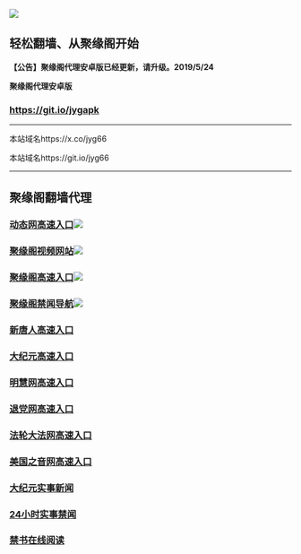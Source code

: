 ![](https://raw.githubusercontent.com/hao369/a/master/j.jpg)



## 轻松翻墙、从聚缘阁开始



**【公告】聚缘阁代理安卓版已经更新，请升级。2019/5/24**

 
**聚缘阁代理安卓版**
### https://git.io/jygapk  

***

本站域名https://x.co/jyg66 

本站域名https://git.io/jyg66



***




## 聚缘阁翻墙代理 


### [动态网高速入口](http://wage.sa.sellusedlaptopz.com/eerw/505)![](https://raw.githubusercontent.com/hao369/a/master/jygdl.gif)

### [聚缘阁视频网站](https://tu30cpcu9h.execute-api.ap-northeast-1.amazonaws.com/tv)![](https://raw.githubusercontent.com/hao369/a/master/tj.gif)

### [聚缘阁高速入口](https://mnpyfw0j09.execute-api.ap-southeast-1.amazonaws.com/j)![](https://raw.githubusercontent.com/hao369/a/master/jyg.gif)


### [聚缘阁禁闻导航](https://9iluo3w0x2.execute-api.ap-northeast-1.amazonaws.com/l99)![](https://raw.githubusercontent.com/hao369/a/master/jyg.gif)




### [新唐人高速入口](http://wage.sa.sellusedlaptopz.com/eerw/5)

### [大纪元高速入口](http://wage.sa.sellusedlaptopz.com/eerw/7)

### [明慧网高速入口](http://wage.sa.sellusedlaptopz.com/eerw/3)

### [退党网高速入口](http://wage.sa.sellusedlaptopz.com/eerw/8)

### [法轮大法网高速入口](http://wage.sa.sellusedlaptopz.com/eerw/15)

### [美国之音网高速入口](http://wage.sa.sellusedlaptopz.com/eerw/18)












### [大纪元实事新闻](https://git.io/fjmgE)

### [24小时实事禁闻](https://git.io/fj3Go)

### [禁书在线阅读](https://git.io/fjJ5Z)






